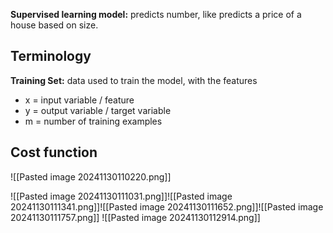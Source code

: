 **Supervised learning model:** predicts number, like predicts a price of a house based on size.

## Terminology

**Training Set:** data used to train the model, with the features
- x = input variable / feature
- y = output variable / target variable
- m = number of training examples


## Cost function

![[Pasted image 20241130110220.png]]

![[Pasted image 20241130111031.png]]![[Pasted image 20241130111341.png]]![[Pasted image 20241130111652.png]]![[Pasted image 20241130111757.png]]
![[Pasted image 20241130112914.png]]